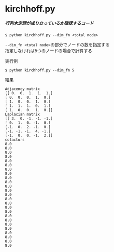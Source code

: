 # kirchhoff.py

##### 行列木定理が成り立っているか確認するコード  

    $ python kirchhoff.py --dim_fn <total node>

`--dim_fn <total node>`の部分でノードの数を指定する  
指定しなければ5つのノードの場合で計算する  

実行例  

    $ python kirchhoff.py --dim_fn 5  


結果

    Adjacency matrix  
    [[ 0.  0.  1.  1.  1.]  
    [ 0.  0.  0.  1.  0.]  
    [ 1.  0.  0.  1.  0.]  
    [ 1.  1.  1.  0.  1.]  
    [ 1.  0.  0.  1.  0.]]  
    Laplacian matrix  
    [[ 3.  0. -1. -1. -1.]  
    [ 0.  1.  0. -1.  0.]  
    [-1.  0.  2. -1.  0.]  
    [-1. -1. -1.  4. -1.]  
    [-1.  0.  0. -1.  2.]]  
    cofactors  
    8.0  
    8.0  
    8.0  
    8.0  
    8.0  
    8.0  
    8.0  
    8.0  
    8.0  
    8.0  
    8.0  
    8.0  
    8.0  
    8.0  
    8.0  
    8.0  
    8.0  
    8.0  
    8.0  
    8.0  
    8.0  
    8.0  
    8.0  
    8.0  
    8.0  
